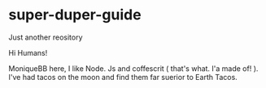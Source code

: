 # super-duper-guide
Just another reository



Hi Humans!

MoniqueBB here, I like Node. Js and coffescrit ( that's what. I'a made of! ). I've had tacos on the moon and find them far suerior to Earth Tacos.
